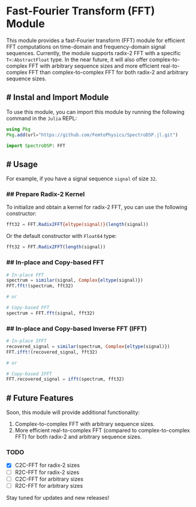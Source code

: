 # Fast-Fourier Transform (FFT) Module

This module provides a fast-Fourier transform (FFT) module for efficient FFT computations on time-domain and frequency-domain signal sequences. Currently, the module supports radix-2 FFT with a specific `T<:AbstractFloat` type. In the near future, it will also offer complex-to-complex FFT with arbitrary sequence sizes and more efficient real-to-complex FFT than complex-to-complex FFT for both radix-2 and arbitrary sequence sizes.

## # Instal and Import Module

To use this module, you can import this module by running the following command in the `Julia` REPL:

```julia
using Pkg
Pkg.add(url="https://github.com/FemtoPhysics/SpectroDSP.jl.git")

import SpectroDSP: FFT
```

## # Usage

For example, if you have a signal sequence `signal` of size `32`.

### ## Prepare Radix-2 Kernel

To initialize and obtain a kernel for radix-2 FFT, you can use the following constructor:

```julia
fft32 = FFT.Radix2FFT{eltype(signal)}(length(signal))
```

Or the default constructor with `Float64` type:

```julia
fft32 = FFT.Radix2FFT(length(signal))
```

### ## In-place and Copy-based FFT

```julia
# In-place FFT
spectrum = similar(signal, Complex{eltype(signal)})
FFT.fft!(spectrum, fft32)

# or

# Copy-based FFT
spectrum = FFT.fft(signal, fft32)
```

### ## In-place and Copy-based Inverse FFT (IFFT)

```julia
# In-place IFFT
recovered_signal = similar(spectrum, Complex{eltype(signal)})
FFT.ifft!(recovered_signal, fft32)

# or

# Copy-based IFFT
FFT.recovered_signal = ifft(spectrum, fft32)
```

## # Future Features

Soon, this module will provide additional functionality:

1. Complex-to-complex FFT with arbitrary sequence sizes.
2. More efficient real-to-complex FFT (compared to complex-to-complex FFT) for both radix-2 and arbitrary sequence sizes.

### TODO

- [x] C2C-FFT for radix-2 sizes
- [ ] R2C-FFT for radix-2 sizes
- [ ] C2C-FFT for arbitrary sizes
- [ ] R2C-FFT for arbitrary sizes

Stay tuned for updates and new releases!
